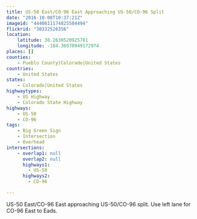 ```yaml
---
title: US-50 East/CO-96 East Approaching US-50/CO-96 Split
date: "2016-10-08T10:37:21Z"
imageid: "4440611174825584494"
flickrid: "30332526356"
location:
    latitude: 38.2630520925781
    longitude: -104.36970949172974
places: []
counties:
    - Pueblo County|Colorado|United States
countries:
    - United States
states:
    - Colorado|United States
highwaytypes:
    - US Highway
    - Colorado State Highway
highways:
    - US-50
    - CO-96
tags:
    - Big Green Sign
    - Intersection
    - Overhead
intersections:
    - overlap1: null
      overlap2: null
      highways1:
        - US-50
      highways2:
        - CO-96

---
```

US-50 East/CO-96 East approaching US-50/CO-96 split.  Use left lane for CO-96 East to Eads.